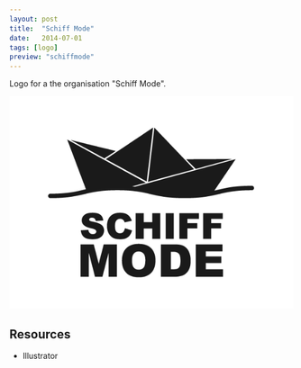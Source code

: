 ```yaml
---
layout: post
title:  "Schiff Mode"
date:   2014-07-01
tags: [logo]
preview: "schiffmode"
---
```


Logo for a the organisation "Schiff Mode".

![Schiff Mode](/img/posts/media/SchiffMode-Logo.png)

## Resources
- Illustrator
